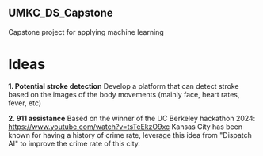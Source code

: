 ## UMKC_DS_Capstone ##
Capstone project for applying machine learning 

# Ideas 
**1. Potential stroke detection**
Develop a platform that can detect stroke based on the images of the body movements (mainly face, heart rates, fever, etc)

**2. 911 assistance**
Based on the winner of the UC Berkeley hackathon 2024: https://www.youtube.com/watch?v=tsTeEkzO9xc
Kansas City has been known for having a history of crime rate, leverage this idea from "Dispatch AI" to improve the crime rate of this city.
